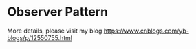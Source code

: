 # Observer Pattern

More details, please visit my blog <https://www.cnblogs.com/yb-blogs/p/12550755.html>
